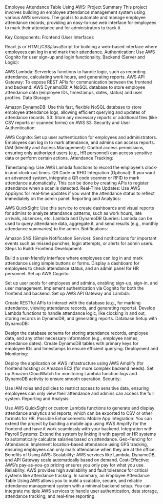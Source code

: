 Employee Attendance Table Using AWS: Project Summary
This project involves building an employee attendance management system using various AWS services. The goal is to automate and manage employee attendance records, providing an easy-to-use web interface for employees to mark their attendance and for administrators to track it.

Key Components:
Frontend (User Interface):

React.js or HTML/CSS/JavaScript for building a web-based interface where employees can log in and mark their attendance.
Authentication: Use AWS Cognito for user sign-up and login functionality.
Backend (Server and Logic):

AWS Lambda: Serverless functions to handle logic, such as recording attendance, calculating work hours, and generating reports.
AWS API Gateway: To expose REST APIs for communication between the frontend and backend.
AWS DynamoDB: A NoSQL database to store employee attendance data (employee IDs, timestamps, dates, status) and user profiles.
Data Storage:

Amazon DynamoDB: Use this fast, flexible NoSQL database to store employee attendance logs, allowing efficient querying and updates of attendance records.
S3: Store any necessary reports or additional files (like CSV reports or scanned forms) on AWS S3.
Security and User Authentication:

AWS Cognito: Set up user authentication for employees and administrators. Employees can log in to mark attendance, and admins can access reports.
IAM (Identity and Access Management): Control access permissions, ensuring only authorized users (e.g., HR personnel) can access sensitive data or perform certain actions.
Attendance Tracking:

Timestamping: Use AWS Lambda functions to record the employee's clock-in and clock-out times.
QR Code or RFID Integration (Optional): If you want an advanced system, integrate a QR code scanner or RFID to mark attendance automatically. This can be done by creating APIs to register attendance when a scan is detected.
Real-Time Updates: Use AWS AppSync for real-time updates if you want the attendance status to reflect immediately on the admin panel.
Reporting and Analytics:

AWS QuickSight: Use this service to create dashboards and visual reports for admins to analyze attendance patterns, such as work hours, late arrivals, absences, etc.
Lambda and DynamoDB Queries: Lambda can be used to query attendance data, aggregate it, and send results (e.g., monthly attendance summaries) to the admin.
Notifications:

Amazon SNS (Simple Notification Service): Send notifications for important events such as missed punches, login attempts, or alerts for admin users.
Steps to Build:
Frontend Development:

Build a user-friendly interface where employees can log in and mark attendance using simple buttons or forms.
Display a dashboard for employees to check attendance status, and an admin panel for HR personnel.
Set up AWS Cognito:

Set up user pools for employees and admins, enabling sign-up, sign-in, and user management.
Implement authentication via Cognito for both the frontend and backend.
Set up AWS API Gateway and Lambda:

Create RESTful APIs to interact with the database (e.g., for marking attendance, viewing attendance records, and generating reports).
Develop Lambda functions to handle attendance logic, like clocking in and out, storing records in DynamoDB, and generating reports.
Database Setup with DynamoDB:

Design the database schema for storing attendance records, employee data, and any other necessary information (e.g., employee names, attendance dates).
Create DynamoDB tables with primary keys for employee IDs and timestamps to ensure efficient querying.
Deployment and Monitoring:

Deploy the application on AWS infrastructure using AWS Amplify (for frontend hosting) or Amazon EC2 (for more complex backend needs).
Set up Amazon CloudWatch for monitoring Lambda function logs and DynamoDB activity to ensure smooth operation.
Security:

Use IAM roles and policies to restrict access to sensitive data, ensuring employees can only view their attendance and admins can access the full system.
Reporting and Analysis:

Use AWS QuickSight or custom Lambda functions to generate and display attendance analytics and reports, which can be exported to CSV or other formats for HR.
Possible Enhancements:
Mobile App Integration: You can extend the project by building a mobile app using AWS Amplify for the frontend and have it work seamlessly with your backend.
Integration with Payroll Systems: Extend the system by linking it with payroll or HR systems to automatically calculate salaries based on attendance.
Geo-Fencing for Attendance: Implement location-based attendance using GPS tracking, ensuring employees can only mark attendance when they are at the office.
Benefits of Using AWS:
Scalability: AWS services like Lambda, DynamoDB, and API Gateway scale automatically based on demand.
Cost-Effective: AWS’s pay-as-you-go pricing ensures you only pay for what you use.
Reliability: AWS provides high availability and fault tolerance for critical systems like attendance tracking.
In summary, an Employee Attendance Table Using AWS allows you to build a scalable, secure, and reliable attendance management system with a minimal backend setup. You can integrate multiple AWS services to handle user authentication, data storage, attendance tracking, and real-time reporting.
